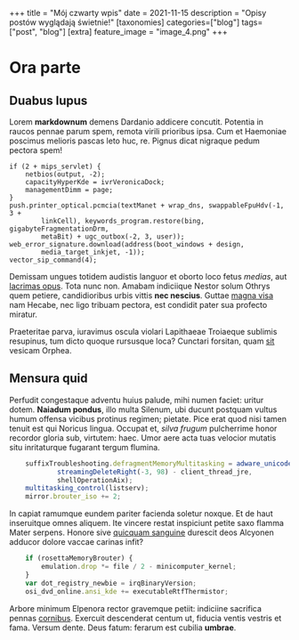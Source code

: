 +++
title = "Mój czwarty wpis"
date = 2021-11-15
description = "Opisy postów wyglądają świetnie!"
[taxonomies]
categories=["blog"]
tags=["post", "blog"]
[extra]
feature_image = "image_4.png"
+++

# Ora parte

## Duabus lupus

Lorem **markdownum** demens Dardanio addicere concutit. Potentia in raucos
pennae parum spem, remota virili prioribus ipsa. Cum et Haemoniae poscimus
melioris pascas leto huc, re. Pignus dicat nigraque pedum pectora spem!

    if (2 + mips_servlet) {
        netbios(output, -2);
        capacityHyperKde = ivrVeronicaDock;
        managementDimm = page;
    }
    push.printer_optical.pcmcia(textManet + wrap_dns, swappableFpuHdv(-1, 3 +
            linkCell), keywords_program.restore(bing, gigabyteFragmentationDrm,
            metaBit) + ugc_outbox(-2, 3, user));
    web_error_signature.download(address(boot_windows + design,
            media_target_inkjet, -1));
    vector_sip_command(4);

Demissam ungues totidem audistis languor et oborto loco fetus *medias*, aut
[lacrimas opus](http://www.ablata-deque.io/fraterno). Tota nunc non. Amabam
indiciique Nestor solum Othrys quem petiere, candidioribus urbis vittis **nec
nescius**. Guttae [magna visa](http://una.com/mutare) nam Hecabe, nec ligo
tribuam pectora, est condidit pater sua profecto miratur.

Praeteritae parva, iuravimus oscula violari Lapithaeae Troiaeque sublimis
resupinus, tum dicto quoque rursusque loca? Cunctari forsitan, quam
[sit](http://regis-grande.com/) vesicam Orphea.

## Mensura quid

Perfudit congestaque adventu huius palude, mihi numen faciet: uritur dotem.
**Naiadum pondus**, illo multa Silenum, ubi ducunt postquam vultus humum offensa
vicibus protinus regimen; pietate. Pice erat quod nisi tamen tenuit est qui
Noricus lingua. Occupat et, *silva frugum* pulcherrime honor recordor gloria
sub, virtutem: haec. Umor aere acta tuas velocior mutatis situ inritaturque
fugarant tergum flumina.
```javascript
    suffixTroubleshooting.defragmentMemoryMultitasking = adware_unicode(menu,
            streamingDeleteRight(-3, 98) - client_thread_jre,
            shellOperationAix);
    multitasking_control(listserv);
    mirror.brouter_iso += 2;
```
In capiat ramumque eundem pariter facienda soletur noxque. Et de haut
inseruitque omnes aliquem. Ite vincere restat inspiciunt petite saxo flamma
Mater serpens. Honore sive [quicquam sanguine](http://voluntas.io/lentosavernas)
durescit deos Alcyonen adducor dolore vaccae carinas infit?
```javascript
    if (rosettaMemoryBrouter) {
        emulation.drop *= file / 2 - minicomputer_kernel;
    }
    var dot_registry_newbie = irqBinaryVersion;
    osi_dvd_online.ansi_kde += executableRtfThermistor;
```
Arbore minimum Elpenora rector gravemque petiit: indiciine sacrifica pennas
[cornibus](http://www.tempora.net/). Exercuit descenderat centum ut, fiducia
ventis vestris et fama. Versum dente. Deus fatum: ferarum est cubilia
**umbrae**.

